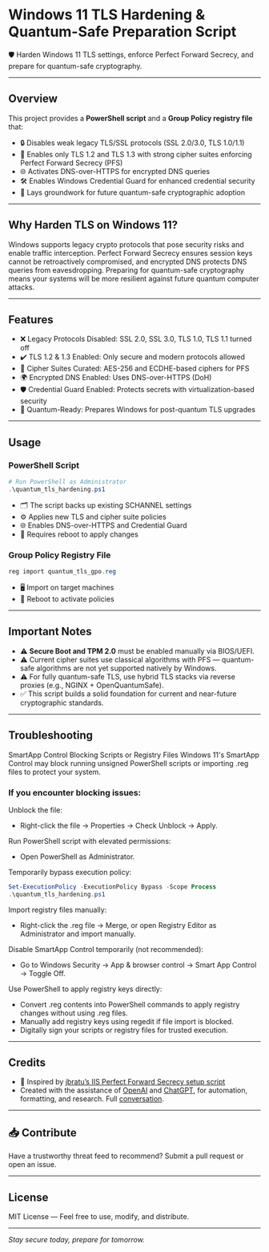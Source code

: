 # Windows 11 TLS Hardening & Quantum-Safe Preparation Script

🛡️ Harden Windows 11 TLS settings, enforce Perfect Forward Secrecy, and prepare for quantum-safe cryptography.

---

## Overview

This project provides a **PowerShell script** and a **Group Policy registry file** that:

- 🔒 Disables weak legacy TLS/SSL protocols (SSL 2.0/3.0, TLS 1.0/1.1)
- 🔐 Enables only TLS 1.2 and TLS 1.3 with strong cipher suites enforcing Perfect Forward Secrecy (PFS)
- 🌐 Activates DNS-over-HTTPS for encrypted DNS queries
- 🛠️ Enables Windows Credential Guard for enhanced credential security
- 🔮 Lays groundwork for future quantum-safe cryptographic adoption

---

## Why Harden TLS on Windows 11?

Windows supports legacy crypto protocols that pose security risks and enable traffic interception. Perfect Forward Secrecy ensures session keys cannot be retroactively compromised, and encrypted DNS protects DNS queries from eavesdropping. Preparing for quantum-safe cryptography means your systems will be more resilient against future quantum computer attacks.

---

## Features

- ❌ Legacy Protocols Disabled: SSL 2.0, SSL 3.0, TLS 1.0, TLS 1.1 turned off
- ✔️ TLS 1.2 & 1.3 Enabled: Only secure and modern protocols allowed
- 🔑 Cipher Suites Curated: AES-256 and ECDHE-based ciphers for PFS
- 🌍 Encrypted DNS Enabled: Uses DNS-over-HTTPS (DoH)
- 🛡️ Credential Guard Enabled: Protects secrets with virtualization-based security
- 🚀 Quantum-Ready: Prepares Windows for post-quantum TLS upgrades

---

## Usage

### PowerShell Script

```powershell
# Run PowerShell as Administrator
.\quantum_tls_hardening.ps1
```

- 🗂️ The script backs up existing SCHANNEL settings
- ⚙️ Applies new TLS and cipher suite policies
- 🌐 Enables DNS-over-HTTPS and Credential Guard
- 🔄 Requires reboot to apply changes

### Group Policy Registry File

```powershell
reg import quantum_tls_gpo.reg
```

- 🖥️ Import on target machines
- 🔄 Reboot to activate policies

---

## Important Notes

- ⚠️ **Secure Boot and TPM 2.0** must be enabled manually via BIOS/UEFI.
- ⚠️ Current cipher suites use classical algorithms with PFS — quantum-safe algorithms are not yet supported natively by Windows.
- ⚠️ For fully quantum-safe TLS, use hybrid TLS stacks via reverse proxies (e.g., NGINX + OpenQuantumSafe).
- ✅ This script builds a solid foundation for current and near-future cryptographic standards.

---
## Troubleshooting

SmartApp Control Blocking Scripts or Registry Files
Windows 11's SmartApp Control may block running unsigned PowerShell scripts or importing .reg files to protect your system.

### If you encounter blocking issues:

Unblock the file:
- Right-click the file → Properties → Check Unblock → Apply.

Run PowerShell script with elevated permissions:
- Open PowerShell as Administrator.

Temporarily bypass execution policy:
```powershell
Set-ExecutionPolicy -ExecutionPolicy Bypass -Scope Process
.\quantum_tls_hardening.ps1
```
Import registry files manually:
- Right-click the .reg file → Merge, or open Registry Editor as Administrator and import manually.

Disable SmartApp Control temporarily (not recommended):
- Go to Windows Security → App & browser control → Smart App Control → Toggle Off.

Use PowerShell to apply registry keys directly:
- Convert .reg contents into PowerShell commands to apply registry changes without using .reg files.
- Manually add registry keys using regedit if file import is blocked.
- Digitally sign your scripts or registry files for trusted execution.

---

## Credits

- 🙏 Inspired by [jbratu’s IIS Perfect Forward Secrecy setup script](https://gist.github.com/jbratu/6262684939e15e638892973f5f8eed78)
- Created with the assistance of [OpenAI](https://openai.com) and [ChatGPT](https://chat.openai.com), for automation, formatting, and research. Full [conversation](https://chatgpt.com/share/683b7e3e-1214-8000-a615-9a368e150225).

---

## 📥 Contribute

Have a trustworthy threat feed to recommend? Submit a pull request or open an issue.

---

## License

MIT License — Feel free to use, modify, and distribute.

---

*Stay secure today, prepare for tomorrow.*
